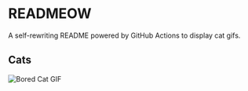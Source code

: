 # READMEOW

A self-rewriting README powered by GitHub Actions to display cat gifs.

## Cats

![Bored Cat GIF](https://media2.giphy.com/media/v1.Y2lkPTlhY2QwMmRhdmt2eGpnanhrdzI5dHZnaTVraWptdmcwemxubTNjbmx1ZXhhbzRoOSZlcD12MV9naWZzX3NlYXJjaCZjdD1n/mlvseq9yvZhba/200.gif)
